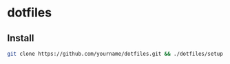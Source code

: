 # dotfiles

## Install

```sh
git clone https://github.com/yourname/dotfiles.git && ./dotfiles/setup
```